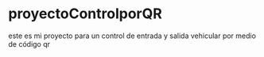 # proyectoControlporQR
este es mi proyecto para un control de entrada y salida vehicular por medio de código qr
